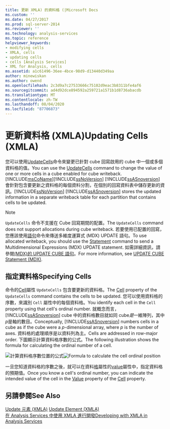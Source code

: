 ```yaml
---
title: 更新 XMLA) 的資料格 (|Microsoft Docs
ms.custom: ''
ms.date: 04/27/2017
ms.prod: sql-server-2014
ms.reviewer: ''
ms.technology: analysis-services
ms.topic: reference
helpviewer_keywords:
- modifying cells
- XMLA, cells
- updating cells
- cells [Analysis Services]
- XML for Analysis, cells
ms.assetid: a1c61496-36ee-4bce-98d9-d13440d349aa
author: minewiskan
ms.author: owend
ms.openlocfilehash: 2c3d9a7c27533666c75102d9eac3b8311bfe4af6
ms.sourcegitcommit: ad4d92dce894592a259721a1571b1d8736abacdb
ms.translationtype: MT
ms.contentlocale: zh-TW
ms.lasthandoff: 08/04/2020
ms.locfileid: "87706873"
---
```

# <a name="updating-cells-xmla"></a><span data-ttu-id="de1c1-102">更新資料格 (XMLA)</span><span class="sxs-lookup"><span data-stu-id="de1c1-102">Updating Cells (XMLA)</span></span>
  <span data-ttu-id="de1c1-103">您可以使用[UpdateCells](https://docs.microsoft.com/bi-reference/xmla/xml-elements-commands/updatecells-element-xmla)命令來變更已針對 cube 回寫啟用的 cube 中一個或多個資料格的值。</span><span class="sxs-lookup"><span data-stu-id="de1c1-103">You can use the [UpdateCells](https://docs.microsoft.com/bi-reference/xmla/xml-elements-commands/updatecells-element-xmla) command to change the value of one or more cells in a cube enabled for cube writeback.</span></span> [!INCLUDE[msCoName](../../includes/msconame-md.md)]<span data-ttu-id="de1c1-104">[!INCLUDE[ssNoVersion](../../includes/ssnoversion-md.md)] [!INCLUDE[ssASnoversion](../../includes/ssasnoversion-md.md)] 會針對包含要更新之資料格的每個資料分割，在個別的回寫資料表中儲存更新的資訊。</span><span class="sxs-lookup"><span data-stu-id="de1c1-104">[!INCLUDE[ssNoVersion](../../includes/ssnoversion-md.md)] [!INCLUDE[ssASnoversion](../../includes/ssasnoversion-md.md)] stores the updated information in a separate writeback table for each partition that contains cells to be updated.</span></span>  
  
> [!NOTE]  
>  <span data-ttu-id="de1c1-105">`UpdateCells` 命令不支援在 Cube 回寫期間的配置。</span><span class="sxs-lookup"><span data-stu-id="de1c1-105">The `UpdateCells` command does not support allocations during cube writeback.</span></span> <span data-ttu-id="de1c1-106">若要使用已配置的回寫，您應該使用[語句](https://docs.microsoft.com/bi-reference/xmla/xml-elements-commands/statement-element-xmla)命令來傳送多維度運算式 (MDX) UPDATE 語句。</span><span class="sxs-lookup"><span data-stu-id="de1c1-106">To use allocated writeback, you should use the [Statement](https://docs.microsoft.com/bi-reference/xmla/xml-elements-commands/statement-element-xmla) command to send a Multidimensional Expressions (MDX) UPDATE statement.</span></span> <span data-ttu-id="de1c1-107">如需詳細資訊，請參閱[&#40;MDX&#41;的 UPDATE CUBE 語句](/sql/mdx/mdx-data-manipulation-update-cube)。</span><span class="sxs-lookup"><span data-stu-id="de1c1-107">For more information, see [UPDATE CUBE Statement &#40;MDX&#41;](/sql/mdx/mdx-data-manipulation-update-cube).</span></span>  
  
## <a name="specifying-cells"></a><span data-ttu-id="de1c1-108">指定資料格</span><span class="sxs-lookup"><span data-stu-id="de1c1-108">Specifying Cells</span></span>  
 <span data-ttu-id="de1c1-109">命令的[Cell](https://docs.microsoft.com/bi-reference/xmla/xml-elements-properties/cell-element-xmla)屬性 `UpdateCells` 包含要更新的資料格。</span><span class="sxs-lookup"><span data-stu-id="de1c1-109">The [Cell](https://docs.microsoft.com/bi-reference/xmla/xml-elements-properties/cell-element-xmla) property of the `UpdateCells` command contains the cells to be updated.</span></span> <span data-ttu-id="de1c1-110">您可以使用資料格的序數，來識別 `Cell` 屬性中的每個資料格。</span><span class="sxs-lookup"><span data-stu-id="de1c1-110">You identify each cell in the `Cell` property using that cell's ordinal number.</span></span> <span data-ttu-id="de1c1-111">就概念而言， [!INCLUDE[ssASnoversion](../../includes/ssasnoversion-md.md)] cube 中的資料格數目就如同 cube*是*一維陣列，其中*p*是軸的數目。</span><span class="sxs-lookup"><span data-stu-id="de1c1-111">Conceptually, [!INCLUDE[ssASnoversion](../../includes/ssasnoversion-md.md)] numbers cells in a cube as if the cube were a *p*-dimensional array, where *p* is the number of axes.</span></span> <span data-ttu-id="de1c1-112">資料格的處理順序是以資料列為主。</span><span class="sxs-lookup"><span data-stu-id="de1c1-112">Cells are addressed in row-major order.</span></span> <span data-ttu-id="de1c1-113">下圖顯示計算資料格序數的公式。</span><span class="sxs-lookup"><span data-stu-id="de1c1-113">The following illustration shows the formula for calculating the ordinal number of a cell.</span></span>  
  
 <span data-ttu-id="de1c1-114">![計算資料格序數位置的公式](../../analysis-services/dev-guide/media/cellordinalformula.gif "計算資料格序數位置的公式")</span><span class="sxs-lookup"><span data-stu-id="de1c1-114">![Formula to calculate the cell ordinal position](../../analysis-services/dev-guide/media/cellordinalformula.gif "Formula to calculate the cell ordinal position")</span></span>  
  
 <span data-ttu-id="de1c1-115">一旦您知道資料格的序數之後，就可以在資料[格](https://docs.microsoft.com/bi-reference/xmla/xml-elements-properties/cell-element-xmla)屬性的[value](https://docs.microsoft.com/bi-reference/xmla/xml-elements-properties/value-element-xmla)屬性中，指定資料格的預期值。</span><span class="sxs-lookup"><span data-stu-id="de1c1-115">Once you know a cell's ordinal number, you can indicate the intended value of the cell in the [Value](https://docs.microsoft.com/bi-reference/xmla/xml-elements-properties/value-element-xmla) property of the [Cell](https://docs.microsoft.com/bi-reference/xmla/xml-elements-properties/cell-element-xmla) property.</span></span>  
  
## <a name="see-also"></a><span data-ttu-id="de1c1-116">另請參閱</span><span class="sxs-lookup"><span data-stu-id="de1c1-116">See Also</span></span>  
 <span data-ttu-id="de1c1-117">[Update 元素 &#40;XMLA&#41;](https://docs.microsoft.com/bi-reference/xmla/xml-elements-commands/update-element-xmla) </span><span class="sxs-lookup"><span data-stu-id="de1c1-117">[Update Element &#40;XMLA&#41;](https://docs.microsoft.com/bi-reference/xmla/xml-elements-commands/update-element-xmla) </span></span>  
 [<span data-ttu-id="de1c1-118">在 Analysis Services 中使用 XMLA 進行開發</span><span class="sxs-lookup"><span data-stu-id="de1c1-118">Developing with XMLA in Analysis Services</span></span>](../multidimensional-models-scripting-language-assl-xmla/developing-with-xmla-in-analysis-services.md)  
  
  
